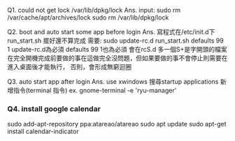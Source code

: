 Q1. could not get lock /var/lib/dpkg/lock
Ans. 
  input:
    sudo rm /var/cache/apt/archives/lock
    sudo rm /var/lib/dpkg/lock

Q2. boot and auto start some app before login
Ans.
  寫程式在/etc/init.d下 run_start.sh
  擺好還不算完成
  需要: sudo update-rc.d run_start.sh defaults 99 1
  update-rc.d為必須 defaults 99 1也為必須 會在rcS.d 多一個S+是字開頭的檔案
  在完全開機完成前要做的事在這做完全沒問題，但如果要做的事不會停止則需要在進入桌面後才能執行，
  否則，會形成無窮迴圈

Q3. auto start app after login
Ans. 
  use xwindows
  搜尋startup applications
  新增指令(terminal 指令)
  ex. gnome-terminal -e 'ryu-manager'

### Q4. install google calendar
  sudo add-apt-repository ppa:atareao/atareao
  sudo apt update
  sudo apt-get install calendar-indicator
